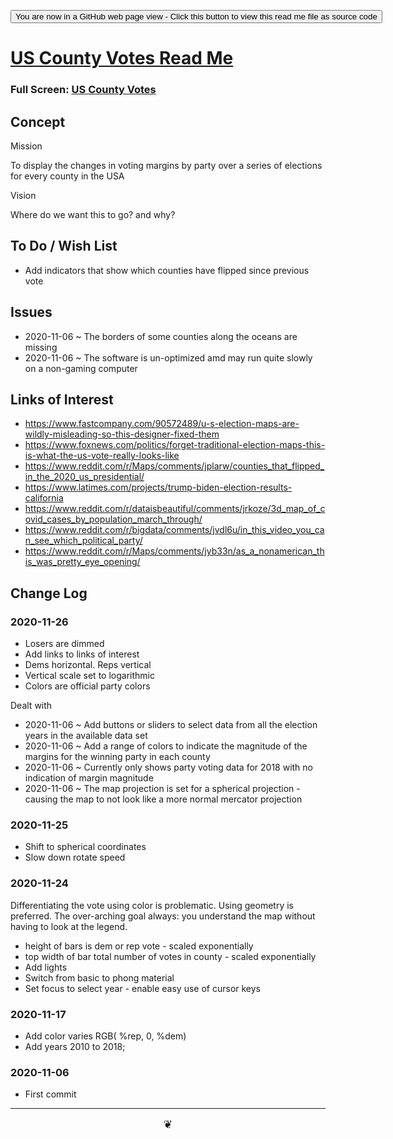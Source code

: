 <span style=display:none; >[You are now in a GitHub source code view - click this link to view Read Me file as a web page]( https://theo-armour.github.io/2020/sandbox/us-county-votes/readme.html  "View file as a web page." ) </span>

<div><input type=button onclick=window.top.location.href="https://github.com/theo-armour/2020/tree/master/sandbox/us-county-votes/";
value='You are now in a GitHub web page view - Click this button to view this read me file as source code' ></div>


# [US County Votes Read Me]( https://theo-armour.github.io/2020/sandbox/us-county-votes/readme.html )

<!--@@@
<div style=height:500px;overflow:hidden;width:100%;resize:both; ><iframe src="https://theo-armour.github.io/2020/sandbox/us-county-votes/" height=100% width=100% ></iframe></div>
_US County Votes in a resizable window. One finger to rotate. Two to zoom. Three to pan._
@@@-->

### Full Screen: [US County Votes]( https://theo-armour.github.io/2020/sandbox/us-county-votes/ )


## Concept

Mission

To display the changes in voting margins by party over a series of elections for every county in the USA

Vision

Where do we want this to go? and why?

## To Do / Wish List

* Add indicators that show which counties have flipped since previous vote


## Issues


* 2020-11-06 ~ The borders of some counties along the oceans are missing
* 2020-11-06 ~ The software is un-optimized amd may run quite slowly on a non-gaming computer


## Links of Interest

* https://www.fastcompany.com/90572489/u-s-election-maps-are-wildly-misleading-so-this-designer-fixed-them
* https://www.foxnews.com/politics/forget-traditional-election-maps-this-is-what-the-us-vote-really-looks-like
* https://www.reddit.com/r/Maps/comments/jplarw/counties_that_flipped_in_the_2020_us_presidential/
* https://www.latimes.com/projects/trump-biden-election-results-california
* https://www.reddit.com/r/dataisbeautiful/comments/jrkoze/3d_map_of_covid_cases_by_population_march_through/
* https://www.reddit.com/r/bigdata/comments/jvdl6u/in_this_video_you_can_see_which_political_party/
* https://www.reddit.com/r/Maps/comments/jyb33n/as_a_nonamerican_this_was_pretty_eye_opening/



## Change Log

### 2020-11-26

* Losers are dimmed
* Add links to links of interest
* Dems horizontal. Reps vertical
* Vertical scale set to logarithmic
* Colors are official party colors

Dealt with

* 2020-11-06 ~ Add buttons or sliders to select data from all the election years in the available data set
* 2020-11-06 ~ Add a range of colors to indicate the magnitude of the margins for the winning party in each county
* 2020-11-06 ~ Currently only shows party voting data for 2018 with no indication of margin magnitude
* 2020-11-06 ~ The map projection is set for a spherical projection - causing the map to not look like a more normal mercator projection

### 2020-11-25

* Shift to spherical coordinates
* Slow down rotate speed

### 2020-11-24

Differentiating the vote using color is problematic. Using geometry is preferred.
The over-arching goal always: you understand the map without having to look at the legend.

* height of bars is dem or rep vote - scaled exponentially
* top width of bar total number of votes in county - scaled exponentially
* Add lights
* Switch from basic to phong material
* Set focus to select year - enable easy use of cursor keys

### 2020-11-17

* Add color varies RGB( %rep, 0, %dem)
* Add years 2010 to 2018;


### 2020-11-06

* First commit


***

<center title="hello! Click me to go up to the top" ><a href=javascript:window.scrollTo(0,0); style=font-size:2ch;text-decoration:none; > ❦ </a></center>
